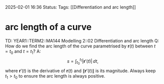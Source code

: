 2025-02-01 16:36
Status: 
Tags: [[Differentiation and arc length]]
# arc length of a curve

TD: YEAR1::TERM2::MA144 Modelling 2::02 Differentiation and arc length
Q: How do we find the arc length of the curve parametrised by $\mathbf{r}(t)$ between $t = t_0$ and $t = t_1$?
A: $$
s = \int_{t_0}^{t_1} \left| \mathbf{r}'(t) \right| \, dt,
$$where $\mathbf{r}'(t)$ is the derivative of $\mathbf{r}(t)$ and $\left\| \mathbf{r}'(t) \right\|$ is its magnitude.
Always keep $t_{1}>t_{0}$ to ensure the arc length is always positive.
<!--ID: 1738428068537-->
